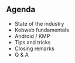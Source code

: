 ## Agenda

* State of the industry
* Kobweb fundamentals
* Android / KMP
* Tips and tricks
* Closing remarks
* Q & A
